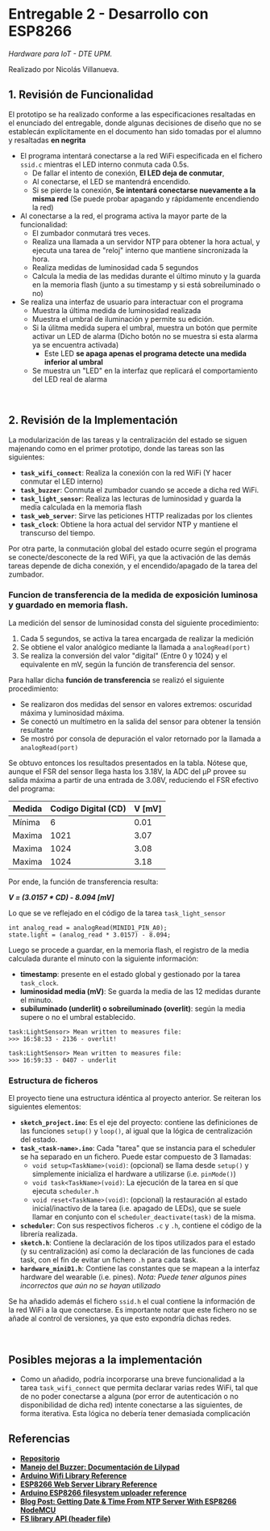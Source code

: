 # Entregable 2 - Desarrollo con ESP8266

*Hardware para IoT - DTE UPM.*

Realizado por Nicolás Villanueva.

## 1. Revisión de Funcionalidad

El prototipo se ha realizado conforme a las especificaciones resaltadas en el enunciado del entregable, donde algunas decisiones de diseño que no se establecán explícitamente en el documento han sido tomadas por el alumno y resaltadas **en negrita**

* El programa intentará conectarse a la red WiFi especificada en el fichero `ssid.c` mientras el LED interno conmuta cada 0.5s.
  * De fallar el intento de conexión, **El LED deja de conmutar**, 
  * Al conectarse, el LED se mantendrá encendido.
  * Si se pierde la conexión, **Se intentará conectarse nuevamente a la misma red** (Se puede probar apagando y rápidamente encendiendo la red)
* Al conectarse a la red, el programa activa la mayor parte de la funcionalidad:
  * El zumbador conmutará tres veces.
  * Realiza una llamada a un servidor NTP para obtener la hora actual, y ejecuta una tarea de "reloj" interno que mantiene sincronizada la hora.
  * Realiza medidas de luminosidad cada 5 segundos
  * Calcula la media de las medidas durante el último minuto y la guarda en la memoria flash (junto a su timestamp y si está sobreiluminado o no)
* Se realiza una interfaz de usuario para interactuar con el programa
  * Muestra la última medida de luminosidad realizada
  * Muestra el umbral de iluminación y permite su edición.
  * Si la úlitma medida supera el umbral, muestra un botón que permite activar un LED de alarma (Dicho botón no se muestra si esta alarma ya se encuentra activada)
    * Este LED **se apaga apenas el programa detecte una medida inferior al umbral**
  * Se muestra un "LED" en la interfaz que replicará el comportamiento del LED real de alarma


&nbsp;
## 2. Revisión de la Implementación

La modularización de las tareas y la centralización del estado se siguen majenando como en el primer prototipo, donde las tareas son las siguientes:

* **`task_wifi_connect`**: Realiza la conexión con la red WiFi (Y hacer conmutar el LED interno)
* **`task_buzzer`**: Conmuta el zumbador cuando se accede a dicha red WiFi.
* **`task_light_sensor`**: Realiza las lecturas de luminosidad y guarda la media calculada en la memoria flash
* **`task_web_server`**: Sirve las peticiones HTTP realizadas por los clientes
* **`task_clock`**: Obtiene la hora actual del servidor NTP y mantiene el transcurso del tiempo.

Por otra parte, la conmutación global del estado ocurre según el programa se conecte/desconecte de la red WiFi, ya que la activación de las demás tareas depende de dicha conexión, y el encendido/apagado de la tarea del zumbador.


### Funcion de transferencia de la medida de exposición luminosa y guardado en memoria flash.

La medición del sensor de luminosidad consta del siguiente procedimiento:

1. Cada 5 segundos, se activa la tarea encargada de realizar la medición
2. Se obtiene el valor analógico mediante la llamada a `analogRead(port)`
3. Se realiza la conversión del valor "digital" (Entre 0 y 1024) y el equivalente en mV, según la función de transferencia del sensor.

Para hallar dicha **función de transferencia** se realizó el siguiente procedimiento:

* Se realizaron dos medidas del sensor en valores extremos: oscuridad máxima y luminosidad máxima.
* Se conectó un multímetro en la salida del sensor para obtener la tensión resultante
* Se mostró por consola de depuración el valor retornado por la llamada a `analogRead(port)`

Se obtuvo entonces los resultados presentados en la tabla. Nótese que, aunque el FSR del sensor llega hasta los 3.18V, la ADC del μP provee su salida máxima a partir de una entrada de 3.08V, reduciendo el FSR efectivo del programa:

| Medida | Codigo Digital (CD) | V [mV] |
|--------|---------------------|--------|
| Mínima | 6                   | 0.01   |
| Maxima | 1021                | 3.07   |
| Maxima | 1024                | 3.08   |
| Maxima | 1024                | 3.18   |

Por ende, la función de transferencia resulta:

***V = (3.0157 * CD) - 8.094 [mV]***

Lo que se ve reflejado en el código de la tarea `task_light_sensor`

```
int analog_read = analogRead(MINID1_PIN_A0);
state.light = (analog_read * 3.0157) - 8.094;
```

Luego se procede a guardar, en la memoria flash, el registro de la media calculada durante el minuto con la siguiente información:

* **timestamp**: presente en el estado global y gestionado por la tarea `task_clock`.
* **luminosidad media (mV)**: Se guarda la media de las 12 medidas durante el minuto.
* **subiluminado (underlit) o sobreiluminado (overlit)**: según la media supere o no el umbral establecido.

```
task:LightSensor> Mean written to measures file:
>>> 16:58:33 - 2136 - overlit!

task:LightSensor> Mean written to measures file:
>>> 16:59:33 - 0407 - underlit
```


### Estructura de ficheros

El proyecto tiene una estructura idéntica al proyecto anterior. Se reiteran los siguientes elementos:

* **`sketch_project.ino`**: Es el eje del proyecto: contiene las definiciones de las funciones `setup()` y `loop()`, al igual que la lógica de centralización del estado.
* **`task_<task-name>.ino`**: Cada "tarea" que se instancia para el scheduler se ha separado en un fichero. Puede estar compuesto de 3 llamadas:
  * `void setup<TaskName>(void)`: (opcional) se llama desde `setup()` y simplemente inicializa el hardware a utilizarse (i.e. `pinMode()`)
  * `void task<TaskName>(void)`: La ejecución de la tarea en sí que ejecuta `scheduler.h`
  * `void reset<TaskName>(void)`: (opcional) la restauración al estado inicial/inactivo de la tarea (i.e. apagado de LEDs), que se suele llamar en conjunto con el `scheduler_deactivate(task)` de la misma.
* **`scheduler`**: Con sus respectivos ficheros `.c` y `.h`, contiene el código de la librería realizada.
* **`sketch.h`**: Contiene la declaración de los tipos utilizados para el estado (y su centralización) así como la declaración de las funciones de cada task, con el fin de evitar un fichero `.h` para cada task.
* **`hardware_miniD1.h`**: Contiene las constantes que se mapean a la interfaz hardware del wearable (i.e. pines). _Nota: Puede tener algunos pines incorrectos que aún no se hayan utilizado_

Se ha añadido además el fichero `ssid.h` el cual contiene la información de la red WiFi a la que conectarse. Es importante notar que este fichero no se añade al control de versiones, ya que esto expondría dichas redes.


&nbsp;
## Posibles mejoras a la implementación

* Como un añadido, podría incorporarse una breve funcionalidad a la tarea `task_wifi_connect` que permita declarar varias redes WiFi, tal que de no poder conectarse a alguna (por error de autenticación o no disponibilidad de dicha red) intente conectarse a las siguientes, de forma iterativa. Esta lógica no debería tener demasiada complicación



## Referencias

* **[Repositorio](https://github.com/tamanakid/hardware-iot-repo)**
* **[Manejo del Buzzer: Documentación de Lilypad](https://learn.sparkfun.com/tutorials/lilypad-protosnap-plus-activity-guide/5-play-a-tune)**
* **[Arduino Wifi Library Reference](https://www.arduino.cc/en/Reference/WiFi)**
* **[ESP8266 Web Server Library Reference](https://github.com/esp8266/Arduino/tree/master/libraries/ESP8266WebServer)**
* **[Arduino ESP8266 filesystem uploader reference](https://github.com/esp8266/arduino-esp8266fs-plugin)**
* **[Blog Post: Getting Date & Time From NTP Server With ESP8266 NodeMCU](https://lastminuteengineers.com/esp8266-ntp-server-date-time-tutorial/)**
* **[FS library API (header file)](https://github.com/esp8266/Arduino/blob/master/cores/esp8266/FS.h)**

